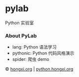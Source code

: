 # pylab
Python 实验室

### About PyLab
- lang: Python 语法学习
- pythonic: Python 代码风格演示
- spider: 爬虫 demo

&copy; [hongxi.org](http://hongxi.org) | [python.hongxi.org](http://python.hongxi.org)